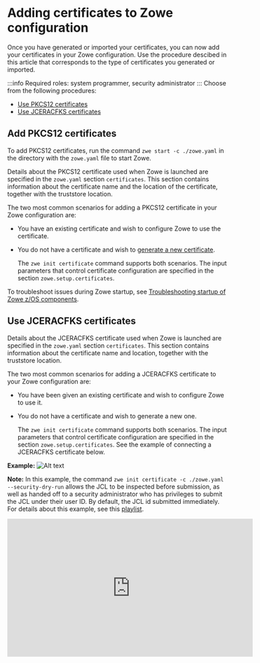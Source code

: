 # Adding certificates to Zowe configuration

Once you have generated or imported your certificates, you can now add your certificates in your Zowe configuration. Use the procedure descibed in this article that corresponds to the type of certificates you generated or imported.

:::info Required roles: system programmer, security administrator
:::
Choose from the following procedures:

- [Use PKCS12 certificates](#use-pkcs12-certificates)
- [Use JCERACFKS certificates](#use-jceracfks-certificates)

## Add PKCS12 certificates

To add PKCS12 certificates, run the command `zwe start -c ./zowe.yaml` in the directory with the `zowe.yaml` file to start Zowe.

Details about the PKCS12 certificate used when Zowe is launched are specified in the `zowe.yaml` section `certificates`. This section contains information about the certificate name and the location of the certificate, together with the truststore location.

The two most common scenarios for adding a PKCS12 certificate in your Zowe configuration are:

* You have an existing certificate and wish to configure Zowe to use the certificate.
* You do not have a certificate and wish to [generate a new certificate](./generate-certificates.md).  

  The `zwe init certificate` command supports both scenarios. The input parameters that control certificate configuration are specified in the section `zowe.setup.certificates`.

To troubleshoot issues during Zowe startup, see [Troubleshooting startup of Zowe z/OS components](https://docs.zowe.org/stable/troubleshoot/troubleshoot-zos-startup).

## Use JCERACFKS certificates

Details about the JCERACFKS certificate used when Zowe is launched are specified in the `zowe.yaml` section `certificates`. This section contains information about the certificate name and location, together with the truststore location.  

The two most common scenarios for adding a JCERACFKS certificate to your Zowe configuration are:

* You have been given an existing certificate and wish to configure Zowe to use it.
* You do not have a certificate and wish to generate a new one.

  The `zwe init certificate` command supports both scenarios. The input parameters that control certificate configuration are specified in the section `zowe.setup.certificates`. See the example of connecting a JCERACFKS certificate below.

**Example:**
![Alt text](../images/certificates/connect-JCERACFKS.png)

**Note:**
In this example, the command `zwe init certificate -c ./zowe.yaml --security-dry-run` allows the JCL to be inspected before submission, as well as handed off to a security administrator who has privileges to submit the JCL under their user ID. By default, the JCL id submitted immediately. For details about this example, see this [playlist](https://youtube.com/playlist?list=PL8REpLGaY9QEHLNA81DRgGqWcgOYC0PDX).

<iframe width="560" height="315" src="https://www.youtube.com/embed/videoseries?list=PL8REpLGaY9QEHLNA81DRgGqWcgOYC0PDX" title="YouTube video player" frameborder="0" allow="accelerometer; autoplay; clipboard-write; encrypted-media; gyroscope; picture-in-picture; web-share" allowfullscreen></iframe>
